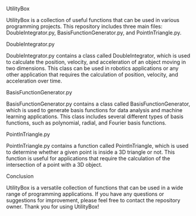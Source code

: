 UtilityBox

UtilityBox is a collection of useful functions that can be used in various programming projects. This repository includes three main files: DoubleIntegrator.py, BasisFunctionGenerator.py, and PointInTriangle.py.

DoubleIntegrator.py

DoubleIntegrator.py contains a class called DoubleIntegrator, which is used to calculate the position, velocity, and acceleration of an object moving in two dimensions. This class can be used in robotics applications or any other application that requires the calculation of position, velocity, and acceleration over time.

BasisFunctionGenerator.py

BasisFunctionGenerator.py contains a class called BasisFunctionGenerator, which is used to generate basis functions for data analysis and machine learning applications. This class includes several different types of basis functions, such as polynomial, radial, and Fourier basis functions.

PointInTriangle.py

PointInTriangle.py contains a function called PointInTriangle, which is used to determine whether a given point is inside a 3D triangle or not. This function is useful for applications that require the calculation of the intersection of a point with a 3D object.

Conclusion

UtilityBox is a versatile collection of functions that can be used in a wide range of programming applications. If you have any questions or suggestions for improvement, please feel free to contact the repository owner. Thank you for using UtilityBox!
